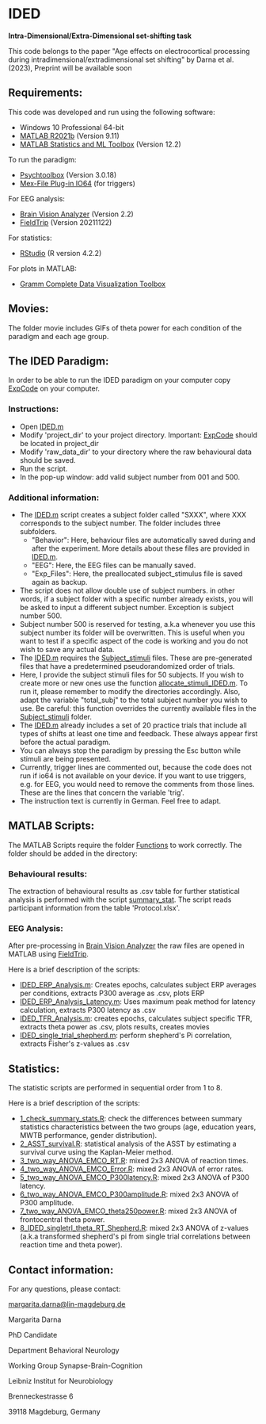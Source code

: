 # IDED
**Intra-Dimensional/Extra-Dimensional set-shifting task**

This code belongs to the paper "Age effects on electrocortical processing during intradimensional/extradimensional set shifting" by Darna et al. (2023), Preprint will be available soon

## Requirements:
This code was developed and run using the following software:
- Windows 10 Professional 64-bit
- [MATLAB R2021b](https://de.mathworks.com/help/matlab/release-notes.html) (Version 9.11)
- [MATLAB Statistics and ML Toolbox](https://de.mathworks.com/products/statistics.html) (Version 12.2)

To run the paradigm:
- [Psychtoolbox](http://psychtoolbox.org/) (Version 3.0.18)
- [Mex-File Plug-in IO64](http://apps.usd.edu/coglab/psyc770/IO64.html) (for triggers)

For EEG analysis:
- [Brain Vision Analyzer](https://www.brainproducts.com/downloads/analyzer/) (Version 2.2)
- [FieldTrip](https://www.fieldtriptoolbox.org/download/) (Version 20211122)

For statistics:
- [RStudio](https://posit.co/download/rstudio-desktop/) (R version 4.2.2)

For plots in MATLAB:
- [Gramm Complete Data Visualization Toolbox](https://de.mathworks.com/matlabcentral/fileexchange/54465-gramm-complete-data-visualization-toolbox-ggplot2-r-like)

## Movies:
The folder movie includes GIFs of theta power for each condition of the paradigm and each age group.

## The IDED Paradigm:
In order to be able to run the IDED paradigm on your computer copy [ExpCode](https://github.com/margdarna/IDED/tree/main/ExpCode) on your computer.

### Instructions:
- Open [IDED.m](https://github.com/margdarna/IDED/blob/main/ExpCode/IDED.m)
- Modify 'project_dir' to your project directory. Important: [ExpCode](https://github.com/margdarna/IDED/tree/main/ExpCode) should be located in project_dir
- Modify 'raw_data_dir' to your directory where the raw behavioural data should be saved.
- Run the script.
- In the pop-up window: add valid subject number from 001 and 500.

### Additional information:
- The [IDED.m](https://github.com/margdarna/IDED/blob/main/ExpCode/IDED.m) script creates a subject folder called "SXXX", where XXX corresponds to the subject number. The folder includes three subfolders.
  - "Behavior": Here, behaviour files are automatically saved during and after the experiment. More details about these files are provided in [IDED.m](https://github.com/margdarna/IDED/blob/main/ExpCode/IDED.m).
  - "EEG": Here, the EEG files can be manually saved.
  - "Exp_Files": Here, the preallocated subject_stimulus file is saved again as backup.
- The script does not allow double use of subject numbers. in other words, if a subject folder with a specific number already exists, you will be asked to input a different subject number. Exception is subject number 500.
- Subject number 500 is reserved for testing, a.k.a whenever you use this subject number its folder will be overwritten. This is useful when you want to test if a specific aspect of the code is working and you do not wish to save any actual data.
- The [IDED.m](https://github.com/margdarna/IDED/blob/main/ExpCode/IDED.m) requires the [Subject_stimuli](https://github.com/margdarna/IDED/tree/main/ExpCode/Subject_Stimuli) files. These are pre-generated files that have a predetermined pseudorandomized order of trials.
- Here, I provide the subject stimuli files for 50 subjects. If you wish to create more or new ones use the function [allocate_stimuli_IDED.m](https://github.com/margdarna/IDED/blob/main/ExpCode/allocate_stimuli_IDED.m). To run it, please remember to modify the directories accordingly. Also, adapt the variable "total_subj" to the total subject number you wish to use. Be careful: this function overrides the currently available files in the [Subject_stimuli](https://github.com/margdarna/IDED/tree/main/ExpCode/Subject_Stimuli) folder.
- The [IDED.m](https://github.com/margdarna/IDED/blob/main/ExpCode/IDED.m) already includes a set of 20 practice trials that include all types of shifts at least one time and feedback. These always appear first before the actual paradigm.
- You can always stop the paradigm by pressing the Esc button while stimuli are being presented.
- Currently, trigger lines are commented out, because the code does not run if io64 is not available on your device. If you want to use triggers, e.g. for EEG, you would need to remove the comments from those lines. These are the lines that concern the variable 'trig'.
- The instruction text is currently in German. Feel free to adapt.

## MATLAB Scripts:
The MATLAB Scripts require the folder [Functions](https://github.com/margdarna/IDED/tree/main/Functions) to work correctly. The folder should be added in the directory:

### Behavioural results:
The extraction of behavioural results as .csv table for further statistical analysis is performed with the script [summary_stat](https://github.com/margdarna/IDED/blob/main/summary_stat.m).
The script reads participant information from the table 'Protocol.xlsx'.

### EEG Analysis:
After pre-processing in [Brain Vision Analyzer](https://www.brainproducts.com/downloads/analyzer/) the raw files are opened in MATLAB using [FieldTrip](https://www.fieldtriptoolbox.org/download/).

Here is a brief description of the scripts:
- [IDED_ERP_Analysis.m](https://github.com/margdarna/IDED/blob/main/IDED_ERP_Analysis.m): Creates epochs, calculates subject ERP averages per conditions, extracts P300 average as .csv, plots ERP
- [IDED_ERP_Analysis_Latency.m](https://github.com/margdarna/IDED/blob/main/IDED_ERP_Analysis_Latency.m): Uses maximum peak method for latency calculation, extracts P300 latency as .csv
- [IDED_TFR_Analysis.m](https://github.com/margdarna/IDED/blob/main/IDED_TFR_Analysis.m): creates epochs, calculates subject specific TFR, extracts theta power as .csv, plots results, creates movies
- [IDED_single_trial_shepherd.m](https://github.com/margdarna/IDED/blob/main/IDED_single_trial_shepherd.m): perform shepherd's Pi correlation, extracts Fisher's z-values as .csv

## Statistics:
The statistic scripts are performed in sequential order from 1 to 8. 

Here is a brief description of the scripts:
- [1_check_summary_stats.R](https://github.com/margdarna/IDED/blob/main/Statistics/1_check_summary_stats.R): check the differences between summary statistics characteristics between the two groups (age, education years, MWTB performance, gender distribution).
- [2_ASST_survival.R](https://github.com/margdarna/IDED/blob/main/Statistics/2_ASST_survival.R): statistical analysis of the ASST by estimating a survival curve using the Kaplan-Meier method.
- [3_two_way_ANOVA_EMCO_RT.R](https://github.com/margdarna/IDED/blob/main/Statistics/3_two_way_ANOVA_EMCO_RT.R): mixed 2x3 ANOVA of reaction times.
- [4_two_way_ANOVA_EMCO_Error.R](https://github.com/margdarna/IDED/blob/main/Statistics/4_two_way_ANOVA_EMCO_Error.R): mixed 2x3 ANOVA of error rates.
- [5_two_way_ANOVA_EMCO_P300latency.R](https://github.com/margdarna/IDED/blob/main/Statistics/5_two_way_ANOVA_EMCO_P300latency.R): mixed 2x3 ANOVA of P300 latency.
- [6_two_way_ANOVA_EMCO_P300amplitude.R](https://github.com/margdarna/IDED/blob/main/Statistics/6_two_way_ANOVA_EMCO_P300amplitude.R): mixed 2x3 ANOVA of P300 amplitude.
- [7_two_way_ANOVA_EMCO_theta250power.R](https://github.com/margdarna/IDED/blob/main/Statistics/7_two_way_ANOVA_EMCO_theta250power.R): mixed 2x3 ANOVA of frontocentral theta power.
- [8_IDED_singletrl_theta_RT_Shepherd.R](https://github.com/margdarna/IDED/blob/main/Statistics/8_IDED_singletrl_theta_RT_Shepherd.R): mixed 2x3 ANOVA of z-values (a.k.a transformed shepherd's pi from single trial correlations between reaction time and theta power).

## Contact information:
For any questions, please contact:

margarita.darna@lin-magdeburg.de

Margarita Darna

PhD Candidate

Department Behavioral Neurology

Working Group Synapse-Brain-Cognition

Leibniz Institut for Neurobiology

Brenneckestrasse 6

39118 Magdeburg, Germany
